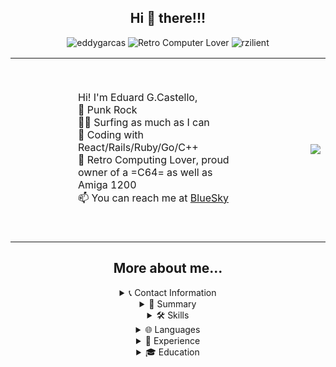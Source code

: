 
<!--
**eddygarcas/eddygarcas** is a ✨ _special_ ✨ repository because its `README.md` (this file) appears on your GitHub profile.

Here are some ideas to get you started:

- 🔭 I’m currently working on ...
- 🌱 I’m currently learning ...
- 👯 I’m looking to collaborate on ...
- 🤔 I’m looking for help with ...
- 💬 Ask me about ...
- 📫 How to reach me: ...
- 😄 Pronouns: ...
- ⚡ Fun fact: ...
-->
<center>
<h2>Hi 👋 there!!! </h2>
<p> 
<img src="https://komarev.com/ghpvc/?username=eddygarcas" alt="eddygarcas" />
<img src='https://img.shields.io/badge/Retro%20Computer-%F0%9F%92%99-brightgreen' alt='Retro Computer Lover'> 
<img src='https://img.shields.io/badge/Works%20at-%20Rzilient-important' alt='rzilient'/>
</p>

<table border=0>
  <tr border=0>
   <td border=0>
     <p align='left' class='intro' style='margin: 50px 100px;'>
     Hi! I'm Eduard G.Castello,<br>
     📢 Punk Rock<br>
     🏄‍♂️ Surfing as much as I can<br>
     💎 Coding with React/Rails/Ruby/Go/C++<br>
     💾 Retro Computing Lover, proud owner of a =C64= as well as Amiga 1200<br>
     📫 You can reach me at <a href="https://bsky.app/profile/elpatroned.bsky.social">BlueSky</a>
     </p>
   </td>
   <td>
     <picture>
       <source srcset="https://github-readme-stats.vercel.app/api/top-langs/?username=eddygarcas&theme=dark&layout=compact&hide=CSS,C++,html,coffeescript,scss&langs_count=10" media="(prefers-color-scheme: dark)"/>
       <img src="https://github-readme-stats.vercel.app/api/top-langs/?username=eddygarcas&theme=dark&langs_count=14&layout=compact&hide=css,html,coffeescript,scss" />
     </picture>
   </td>
  </tr>
</table>
 
<h2>More about me... </h2>

<details>
<summary>📞 Contact Information</summary>

- Email: [eduard.castello@proton.me](mailto:eduard.castello@proton.me)
- LinkedIn: [Eduard Garcia Castello](https://www.linkedin.com/in/eduard-garcia-castello)
- Currently working at [rzilient](https://www.rzilient.club)

</details>

<details>
<summary>📝 Summary</summary>
  
I am an experienced and passionate Chief Technology Officer (CTO) dedicated to providing innovative digital solutions. With software craftsmanship in my blood and a background in Agile coaching, I excel in leading high-performing teams and fostering continuous improvement and innovation. At rzilient, I drive the company's technical vision and strategy, helping businesses leverage digital transformation to unlock their full potential.

As a CTO, I am dedicated to nurturing a culture of collaboration, curiosity, and innovation. My mission is to create an environment where technology drives growth and enables businesses to reach new heights.

</details>

<details>
<summary>🛠️ Skills</summary>

- Software Development
- Leadership
- Team Management

</details>

<details>
<summary>🌐 Languages</summary>

- Catalan: Native or Bilingual
- English: Full Professional
- Spanish: Native or Bilingual

</details>

<details>
<summary>💼 Experience</summary>

### Rzilient
**Chief Technology Officer**  
*January 2021 - Present*  
Barcelona, Catalonia, Spain

- Implemented AI solutions to enhance customer satisfaction.
- Developed microservices using Ruby, Go, and Rust.
- Mentored the team in React/React Native frontend development.
- Managed cloud infrastructure on AWS and DigitalOcean.
- Managed real-time databases such as InfluxDB and relational databases like PostgreSQL.
- Built, guided, and motivated diverse teams to achieve top performance.
- Implemented agile practices to maximize efficiency and adaptability.
- Aligned technology roadmap with business objectives and market trends.
- Built strong relationships with key partners and stakeholders.

### vpTech
**Engineering Manager**  
*March 2020 - January 2021 (11 months)*  
Barcelona Area, Spain

- Managed 25 software engineers locally and remotely.
- Boosted team performance and built technical development plans.
- Implemented React/Go/Kubernetes stack.
- Coached teams to use XP practices to speed up their learning curve.

### Adevinta
**Agile Coach**  
*March 2019 - March 2020 (1 year 1 month)*  
Barcelona, Catalonia, Spain

**Agile Team Coach**  
*January 2017 - March 2019 (2 years 3 months)*  
Barcelona, Catalonia, Spain

- Improved Adevinta flagship marketplace deliveries.
- Implemented agile practices and techniques, boosting delivery process by 20%.

### Privalia
**Engineering Manager**  
*January 2016 - January 2017 (1 year 1 month)*  
Barcelona Area, Spain

### Sky
**Engineering Manager**  
*June 2012 - January 2016 (3 years 8 months)*  
Barcelona Area, Spain

- Managed Agile cross-functional teams for Sky Broadcasting Group.

**Technical Product Owner**  
*June 2011 - May 2012 (1 year)*  
Barcelona Area, Spain

**Lead Java Coder**  
*August 2008 - May 2011 (2 years 10 months)*

### TENEA TECNOLOGIAS
**C++ Coder @ Hewlett-Packard**  
*2007 - July 2008 (1 year)*  
Barcelona Area, Spain

**C++ Coder (OMA/XDM) @ Genaker**  
*January 2007 - December 2007 (1 year)*  
Barcelona Area, Spain

**Java Coder @ Ancert, Agencia Notarial de Certificación**  
*2003 - 2007 (4 years)*  
Sant Cugat del Valles

</details>

<details>
<summary>🎓 Education</summary>

**Universitat Oberta de Catalunya**  
Bachelor's degree, Computer Software Engineering (2005) 
Associate/Foundation Degree, Computer Science (1997 - 2000)

</details>
